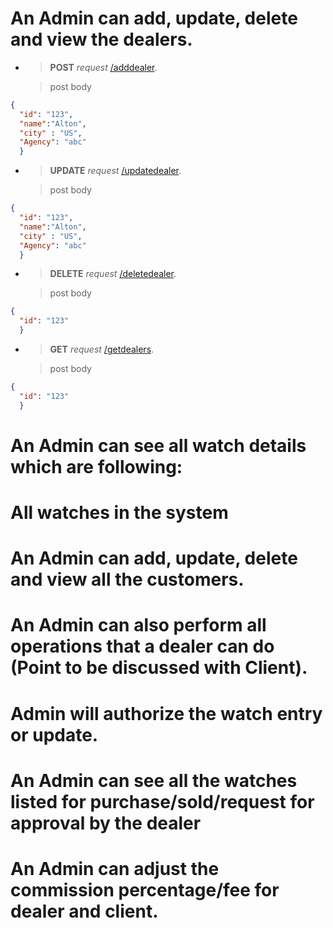 # An Admin can  add, update, delete and view the dealers.

- > **POST** *request* [/adddealer](https://localhost:1111/adddealer).

    > post body

```json
{
  "id": "123",
  "name":"Alton",
  "city" : "US",
  "Agency": "abc"
  }
```
- > **UPDATE** *request* [/updatedealer](https://localhost:1111/updatedealer).

    > post body

```json
{
  "id": "123",
  "name":"Alton",
  "city" : "US",
  "Agency": "abc"
  }
```
- > **DELETE** *request* [/deletedealer](https://localhost:1111/deletedealer).

    > post body

```json
{
  "id": "123"
  }
```
- > **GET** *request* [/getdealers](https://localhost:1111/dealers).

    > post body

```json
{
  "id": "123"
  }
```



# An Admin can see all watch details which are following:
# All watches in the system
# An Admin can add, update, delete and view all the customers.
# An Admin can also perform all operations that a dealer can do (Point to be discussed with Client).
# Admin will authorize the watch entry or update.
# An Admin can see all the watches listed for purchase/sold/request for approval by the dealer
# An Admin can adjust the commission percentage/fee for dealer and client.



